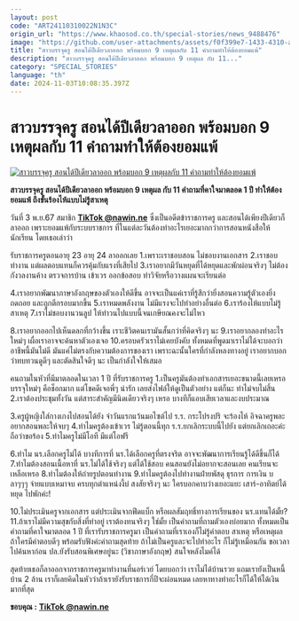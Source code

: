 ```yaml
---
layout: post
code: "ART24110310022N1N3C"
origin_url: "https://www.khaosod.co.th/special-stories/news_9488476"
image: "https://github.com/user-attachments/assets/f0f399e7-1433-4310-ad03-32c585a6dd86"
title: "สาวบรรจุครู สอนได้ปีเดียวลาออก พร้อมบอก 9 เหตุผลกับ 11 คำถามทำให้ต้องยอมแพ้"
description: "สาวบรรจุครู สอนได้ปีเดียวลาออก พร้อมบอก 9 เหตุผล กับ 11..."
category: "SPECIAL_STORIES"
language: "th"
date: 2024-11-03T10:08:35.397Z
---
```


# สาวบรรจุครู สอนได้ปีเดียวลาออก พร้อมบอก 9 เหตุผลกับ 11 คำถามทำให้ต้องยอมแพ้

[![สาวบรรจุครู สอนได้ปีเดียวลาออก พร้อมบอก 9 เหตุผลกับ 11 คำถามทำให้ต้องยอมแพ้](https://www.khaosod.co.th/wpapp/uploads/2024/11/teacher.jpg "สาวบรรจุครู สอนได้ปีเดียวลาออก พร้อมบอก 9 เหตุผลกับ 11 คำถามทำให้ต้องยอมแพ้")](https://www.khaosod.co.th/wpapp/uploads/2024/11/teacher.jpg)

**สาวบรรจุครู สอนได้ปีเดียวลาออก พร้อมบอก 9 เหตุผล กับ 11 คำถามที่คาใจมาตลอด 1 ปี ทำให้ต้องยอมแพ้ ถึงขั้นร้องไห้แบบไม่รู้สาเหตุ**

วันที่ 3 พ.ย.67 สมาชิก **[TikTok @nawin.ne](https://www.tiktok.com/@nawin.ne)** ซึ่งเป็นอดีตข้าราชการครู และสอนได้เพียงปีเดียวก็ลาออก เพราะยอมแพ้กับระบบราชการ ที่ในแต่ละวันต้องทำอะไรเยอะมากกว่าการสอนหนังสือให้นักเรียน โดยเธอเล่าว่า

รับราชการครูตอนอายุ 23 อายุ 24 ลาออกเลย 1.เพราะเราชอบสอน ไม่ชอบงานเอกสาร 2.เราชอบทำงาน แต่ผลตอบแทนก็ควรคุ้มกับแรงที่เสียไป 3.เราอยากมีวันหยุดที่ได้หยุดและพักผ่อนจริงๆ ไม่ต้องกังวลงานค้าง ตรวจการบ้าน เข้าเวร ออกข้อสอบ ทำวิจัยหรือวางแผนจะเรียนต่อ

4.เราอยากพัฒนาภาษาอังกฤษของตัวเองให้ดีขึ้น อาจจะเป็นแค่เราที่รู้สึกว่ายิ่งสอนความรู้ตัวเองยิ่งถดถอย และถูกตีกรอบมากขึ้น 5.เราหมดพลังงาน ไม่มีแรงจะไปทำอย่างอื่นต่อ 6.เราร้องไห้แบบไม่รู้สาเหตุ 7.เราไม่ชอบงานวนลูป ให้ทำวนไปแบบนี้จนเกษียณคงจะไม่ไหว

8.เราอยากออกไปเห็นดลกที่กว้างขึ้น เราะชีวิตคนเรามันสั้นกว่าที่คิดจริงๆ นะ 9.เราอยากลองทำอะไรใหม่ๆ เผื่อเราอาจจะค้นหาตัวเองเจอ 10.ครอบครัวเราไม่เคยบังคับ ทั้งหมดที่พูดมาเราไม่ได้จะบอกว่าอาชีพนี้มันไม่ดี มันแค่ไม่ตรงกับความต้องการของเรา เพราะฉะนั้นใครที่กำลังหลงทางอยู่ เราอยากบอกว่าทบทวนดูดีๆ และตัดสินใจดีๆ นะ เป็นกำลังใจให้เสมอ

คนถามในหัวที่มีมาตลอดในเวลา 1 ปี ที่รับราชการครู 1.เป็นครูมันต้องทำเอกสารเยอะขนาดนี้เลยเหรอ บรรจุใหม่ๆ คือช็อกมาก แต่โชคดีเจอพี่ๆ น่ารัก เลยส่งไฟล์ให้ดูเป็นตัวอย่าง แต่ก็นะ ทำไม่จบไม่สิ้น 2.เราต้องประชุมทั้งวัน แต่สาระสำคัญมีนิดเดียวจริงๆ เหรอ บางทีก็แอบเสียเวลาและงบประมาณ

3.ครูผู้หญิงใส่กางเกงไปสอนได้ยัง จำวันแรกแว้นมอไซต์ไป ร.ร. กระโปรงปริ จะร้องไห้ อิจฉาครูพละ อยากสอนพละให้จบๆ 4.ทำไมครูต้องเข้าเวร ไม่รู้ตอนนี้ทุก ร.ร.ยกเลิกระบบนี้ไปยัง แต่ยกเลิกเถอะค่ะ ถือว่าขอร้อง 5.ทำไมครูไม่มีโอที มีแต่โอฟรี

6.ทำไม นร.เลือกครูไม่ได้ บางทีการที่ นร.ได้เลือกครูที่ตรงจริต อาจจะพัฒนาการเรียนรู้ได้ดีขึ้นก็ได้ 7.ทำไมต้องสอนเนื้อหาที่ นร.ไม่ได้ใช้จริงๆ แต่ได้ใช้สอบ คนสอนยังไม่อยากจะสอนเลย คนเรียนจะเหลือเหรอ 8.ทำไมต้องให้ถ่ายรูปตอนทำงาน 9.ทำไมครูต้องไปทำงานฝ่ายพัสดุ ธุรการ การเงิน บลาๆๆๆ จ่ายแบบเหมาจบ ครบทุกตำแหน่งงี้บ่ สงสัยจริงๆ นะ ใครบอกคาบว่างเยอะแยะ เสาร์-อาทิตย์ได้หยุด ไปพักค่ะ!

10.ไม่ประเมินครูจากเอกสาร แต่ประเมินจากฟีดแบ็ก หรือผลสัมฤทธิ์ทางการเรียนของ นร.แทนได้มั้ย? 11.ถ้าเราไม่มีความสุขกับสิ่งที่ทำอยู่ เราต้องทนจริงๆ ใช่มั้ย เป็นคำถามที่ถามตัวเองบ่อยมาก ทั้งหมดเป็นคำถามที่คาใจมาตลอด 1 ปี ที่เรารับราชการครูมา เป็นคำถามที่เราเองก็ไม่รู้คำตอบ สาเหตุ หรือเหตุผล ถ้าใครมีคำตอบดีๆ พร้อมรับฟังค่ะคำถามสุดท้าย ถ้าไม่เป็นครูและจะไปทำอะไร ก็ไม่รู้เหมือนกัน ขอเวลาไปค้นหาก่อน ปล.ยังรับสอนพิเศษอยู่นะ (วิชาภาษาอังกฤษ) สนใจหลังไมค์ได้

สุดท้ายเธอก็ลาออกจากราชการครูมาทำงานที่นอร์เวย์ โดยบอกว่า เราไม่ได้บ้านรวย แถมเรายังเป็นหนี้บ้าน 2 ล้าน เราก็เลยคิดในหัวว่าถ้าเรายังรับราชการกี่ปีจะผ่อนหมด เลยหาทางทำอะไรก็ได้ให้ได้เงินมากที่สุด

**ขอบคุณ :** **[TikTok @nawin.ne](https://www.tiktok.com/@nawin.ne)**